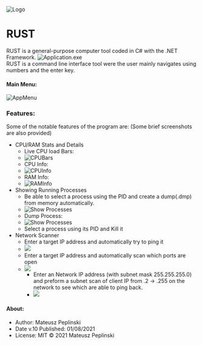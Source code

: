 ![Logo](icon/RUST_icon.png)
# RUST

RUST is a general-purpose computer tool coded in C# with the .NET Framework.
![Application.exe](READMEimg/Capture.PNG)
<br /> 
RUST is a command line interface tool were the user mainly navigates using numbers and the enter key.
#### Main Menu:
![AppMenu](READMEimg/Capture1.PNG)
### Features:
Some of the notable features of the program are:
(Some brief screenshots are also provided)
* CPU/RAM Stats and Details
	* Live CPU load Bars:
	* ![CPUBars](READMEimg/Capture2.PNG)
	* CPU Info:
	* ![CPUInfo](READMEimg/Capture3.PNG)
	* RAM Info:
	* ![RAMInfo](READMEimg/Capture4.PNG)
* Showing Running Processes
    * Be able to select a process using the PID and create a dump(.dmp) from memory automatically.
    * ![Show Processes](READMEimg/Capture5.PNG)
    * Dump Process:
    * ![Show Processes](READMEimg/Capture6.PNG)
    * Select a process using its PID and Kill it
* Network Scanner
	* Enter a target IP address and automatically try to ping it 
	* ![](READMEimg/Capture7.PNG)
	* Enter a target IP address and automatically scan which ports are open
	* ![](READMEimg/Capture8.PNG)
    	* Enter an Network IP address (with subnet mask 255.255.255.0) and preform a subnet scan of client IP from .2 -> .255 on the network to see which are able to ping back. 
    	* ![](READMEimg/Capture9.PNG)

#### About:
* Author: Mateusz Peplinski
* Date v.10 Published: 01/08/2021
* License: MIT 
© 2021 Mateusz Peplinski
